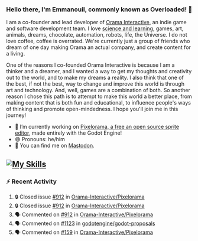 ### Hello there, I'm Emmanouil, commonly known as Overloaded! 👋
I am a co-founder and lead developer of [Orama Interactive](https://www.orama-interactive.com/), an indie game and software development team. I love [science and learning](https://github.com/OverloadedOrama/KnowledgeBase), games, art, animals, dreams, chocolate, automation, robots, life, the Universe. I do not love coffee, coffee is overrated. We're currently just a group of friends who dream of one day making Orama an actual company, and create content for a living.

One of the reasons I co-founded Orama Interactive is because I am a thinker and a dreamer, and I wanted a way to get my thoughts and creativity out to the world, and to make my dreams a reality. I also think that one of the best, if not the best, way to change and improve this world is through art and technology. And, well, games are a combination of both. So another reason I chose this path is to attempt to make this world a better place, from making content that is both fun and educational, to influence people's ways of thinking and promote open-mindedness. I hope you'll join me in this journey!

- 🔭 I’m currently working on [Pixelorama, a free an open source sprite editor](https://github.com/Orama-Interactive/Pixelorama), made entirely with the Godot Engine!
- 😄 Pronouns: he/him
- 🐘 You can find me on <a rel="me" href="https://mastodon.social/@Overloaded">Mastodon</a>.

[![My Skills](https://skillicons.dev/icons?i=godot,py,cpp,cs,git,linux,html)](https://skillicons.dev)
---

### :zap: Recent Activity

<!--START_SECTION:activity-->
1. 🔒 Closed issue [#912](https://github.com/Orama-Interactive/Pixelorama/issues/912) in [Orama-Interactive/Pixelorama](https://github.com/Orama-Interactive/Pixelorama)
2. 🔒 Closed issue [#912](https://github.com/Orama-Interactive/Pixelorama/issues/912) in [Orama-Interactive/Pixelorama](https://github.com/Orama-Interactive/Pixelorama)
3. 🗣 Commented on [#912](https://github.com/Orama-Interactive/Pixelorama/issues/912#issuecomment-1768372554) in [Orama-Interactive/Pixelorama](https://github.com/Orama-Interactive/Pixelorama)
4. 🗣 Commented on [#1123](https://github.com/godotengine/godot-proposals/issues/1123#issuecomment-1766385752) in [godotengine/godot-proposals](https://github.com/godotengine/godot-proposals)
5. 🗣 Commented on [#159](https://github.com/Orama-Interactive/Pixelorama/issues/159#issuecomment-1766272674) in [Orama-Interactive/Pixelorama](https://github.com/Orama-Interactive/Pixelorama)
<!--END_SECTION:activity-->

<!--
**OverloadedOrama/OverloadedOrama** is a ✨ _special_ ✨ repository because its `README.md` (this file) appears on your GitHub profile.

Here are some ideas to get you started:

- 👯 I’m looking to collaborate on ...
- 🤔 I’m looking for help with ...
- 💬 Ask me about ...
- 📫 How to reach me: ...
- ⚡ Fun fact: ...
-->
